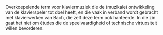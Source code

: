 Overkoepelende term voor klaviermuziek die de (muzikale) ontwikkeling van de klavierspeler tot doel heeft, en die vaak in verband wordt gebracht met klavierwerken van Bach, die zelf deze term ook hanteerde. In die zin gaat het niet om études die de speelvaardigheid of technische virtuositeit willen bevorderen. 
